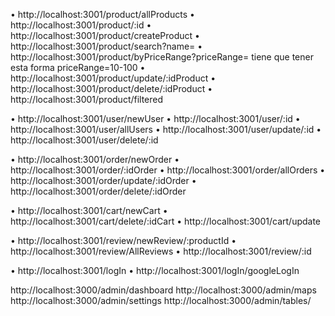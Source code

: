• http://localhost:3001/product/allProducts
• http://localhost:3001/product/:id
• http://localhost:3001/product/createProduct
• http://localhost:3001/product/search?name=
• http://localhost:3001/product/byPriceRange?priceRange= tiene que tener esta forma priceRange=10-100
• http://localhost:3001/product/update/:idProduct
• http://localhost:3001/product/delete/:idProduct
• http://localhost:3001/product/filtered

• http://localhost:3001/user/newUser
• http://localhost:3001/user/:id
• http://localhost:3001/user/allUsers
• http://localhost:3001/user/update/:id
• http://localhost:3001/user/delete/:id

• http://localhost:3001/order/newOrder
• http://localhost:3001/order/:idOrder
• http://localhost:3001/order/allOrders
• http://localhost:3001/order/update/:idOrder
• http://localhost:3001/order/delete/:idOrder

• http://localhost:3001/cart/newCart
• http://localhost:3001/cart/delete/:idCart
• http://localhost:3001/cart/update

• http://localhost:3001/review/newReview/:productId
• http://localhost:3001/review/AllReviews
• http://localhost:3001/review/:id

• http://localhost:3001/logIn
• http://localhost:3001/logIn/googleLogIn

http://localhost:3000/admin/dashboard
http://localhost:3000/admin/maps
http://localhost:3000/admin/settings
http://localhost:3000/admin/tables/
